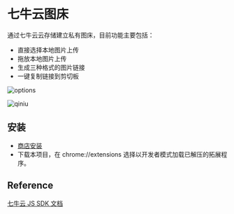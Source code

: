 # 七牛云图床

通过七牛云云存储建立私有图床，目前功能主要包括：
* 直接选择本地图片上传
* 拖放本地图片上传
* 生成三种格式的图片链接
* 一键复制链接到剪切板

![options](http://ozfo4jjxb.bkt.clouddn.com/七牛云.png)

![qiniu](https://user-images.githubusercontent.com/12164075/36637212-0f51287a-1a12-11e8-920a-c45f20cbf2e7.gif)

## 安装
* [商店安装](https://chrome.google.com/webstore/detail/%E4%B8%83%E7%89%9B%E4%BA%91%E5%9B%BE%E5%BA%8A/fmpbbmjlniogoldpglopponaibclkjdg?utm_source=chrome-ntp-icon)
* 下载本项目，在 chrome://extensions 选择以开发者模式加载已解压的拓展程序。

## Reference
[七牛云 JS SDK 文档](https://developer.qiniu.com/kodo/sdk/1283/javascript)
